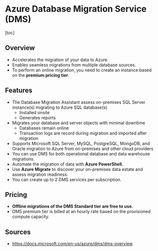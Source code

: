 # Azure Database Migration Service (DMS)
[toc]
## Overview
- Accelerates the migration of your data to Azure.
- Enables seamless migrations from multiple database sources.
- To perform an online migration, you need to create an instance based on the **premium pricing tier**.
## Features
- The Database Migration Assistant assess on-premises SQL Server instance(s) migrating to Azure SQL database(s)
  - Installed onsite
  - Generates reports
- Migrates your database and server objects with minimal downtime
  - Databases remain online
  - Transaction logs are record during migration and imported after migration
- Supports Microsoft SQL Server, MySQL, PostgreSQL, MongoDB, and Oracle migration to Azure from on-premises and other cloud providers
- You can use DMS for both operational database and data warehouse migrations.
- Automate the migration of data with **Azure PowerShell.**
- Use **Azure Migrate** to discover your on-premises data estate and assess migration readiness.
- You can create up to 2 DMS services per subscription.
## Pricing
- **Offline migrations of the DMS Standard tier are free to use.**
- DMS premium tier is billed at an hourly rate based on the provisioned compute capacity.

## Sources
- https://docs.microsoft.com/en-us/azure/dms/dms-overview